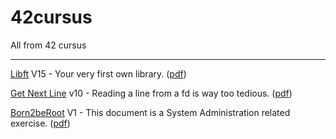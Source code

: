 # 42cursus
All from 42 cursus
___

[Libft](https://github.com/mimarque/libft) V15 - Your very first own library. ([pdf](https://github.com/mimarque/42cursus/blob/main/libft.pdf))

[Get Next Line](https://github.com/mimarque/Get_Next_Line) v10 - Reading a line from a fd is way too tedious. ([pdf](https://github.com/mimarque/42cursus/blob/main/GetNextLine.pdf))

[Born2beRoot](https://github.com/mimarque/born2beroot) V1 - This document is a System Administration related exercise. ([pdf](https://github.com/mimarque/42cursus/blob/main/Born2BeRoot.pdf))


